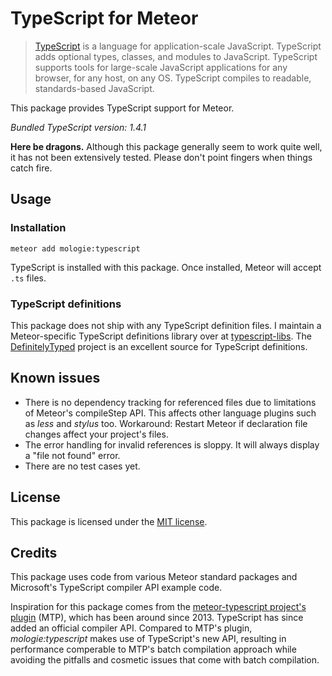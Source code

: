 TypeScript for Meteor
=====================

> [TypeScript](http://www.typescriptlang.org/) is a language for
> application-scale JavaScript. TypeScript adds optional types, classes,
> and modules to JavaScript. TypeScript supports tools for large-scale
> JavaScript applications for any browser, for any host, on any
> OS. TypeScript compiles to readable, standards-based JavaScript.

This package provides TypeScript support for Meteor.

*Bundled TypeScript version: 1.4.1*

**Here be dragons.** Although this package generally seem to work quite
well, it has not been extensively tested. Please don't point fingers
when things catch fire.


Usage
-----

### Installation

```
meteor add mologie:typescript
```

TypeScript is installed with this package. Once installed, Meteor will accept
`.ts` files.

### TypeScript definitions

This package does not ship with any TypeScript definition files. I maintain a
Meteor-specific TypeScript definitions library over at
[typescript-libs](//github.com/mologie/meteor-typescript-libs). The
[DefinitelyTyped](http://definitelytyped.org) project is an excellent source
for TypeScript definitions.


Known issues
------------

* There is no dependency tracking for referenced files due to limitations of Meteor's compileStep API. This affects other language plugins such as *less* and *stylus* too. Workaround: Restart Meteor if declaration file changes affect your project's files.
* The error handling for invalid references is sloppy. It will always display a "file not found" error.
* There are no test cases yet.


License
-------

This package is licensed under the [MIT license](/COPYING).


Credits
-------

This package uses code from various Meteor standard packages and Microsoft's
TypeScript compiler API example code.

Inspiration for this package comes from the [meteor-typescript project's plugin](//github.com/meteor-typescript/meteor-typescript-compiler) (MTP), which has been around since 2013.
TypeScript has since added an official compiler API.
Compared to MTP's plugin, *mologie:typescript* makes use of TypeScript's new API, resulting in
performance comperable to MTP's batch compilation approach while avoiding the pitfalls and cosmetic issues
that come with batch compilation.
